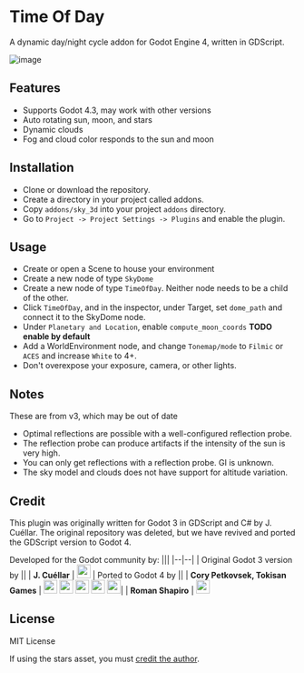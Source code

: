 # Time Of Day

A dynamic day/night cycle addon for Godot Engine 4, written in GDScript.

![image](https://github.com/TokisanGames/Sky3D/blob/main/screenshots/Screenshot0.jpg)

## Features
* Supports Godot 4.3, may work with other versions
* Auto rotating sun, moon, and stars
* Dynamic clouds
* Fog and cloud color responds to the sun and moon


## Installation
* Clone or download the repository. 
* Create a directory in your project called addons.
* Copy `addons/sky_3d` into your project `addons` directory.
* Go to `Project -> Project Settings -> Plugins` and enable the plugin. 


## Usage

* Create or open a Scene to house your environment
* Create a new node of type `SkyDome`
* Create a new node of type `TimeOfDay`. Neither node needs to be a child of the other.
* Click `TimeOfDay`, and in the inspector, under Target, set `dome_path` and connect it to the SkyDome node.
* Under `Planetary and Location`, enable `compute_moon_coords` **TODO enable by default**
* Add a WorldEnvironment node, and change `Tonemap/mode` to `Filmic` or `ACES` and increase `White` to 4+.
* Don't overexpose your exposure, camera, or other lights.


## Notes
These are from v3, which may be out of date
* Optimal reflections are possible with a well-configured reflection probe. 
* The reflection probe can produce artifacts if the intensity of the sun is very high. 
* You can only get reflections with a reflection probe. GI is unknown.
* The sky model and clouds does not have support for altitude variation. 


## Credit

This plugin was originally written for Godot 3 in GDScript and C# by J. Cuéllar. The original repository was deleted, but we have revived and ported the GDScript version to Godot 4.

Developed for the Godot community by:
|||
|--|--|
| Original Godot 3 version by ||
| **J. Cuéllar** | [<img src="https://github.com/dmhendricks/signature-social-icons/blob/master/icons/round-flat-filled/35px/twitter.png?raw=true" width="24"/>](https://twitter.com/JayKuellar) 
| Ported to Godot 4 by ||
| **Cory Petkovsek, Tokisan Games** | [<img src="https://github.com/dmhendricks/signature-social-icons/blob/master/icons/round-flat-filled/35px/twitter.png?raw=true" width="24"/>](https://twitter.com/TokisanGames) [<img src="https://github.com/dmhendricks/signature-social-icons/blob/master/icons/round-flat-filled/35px/github.png?raw=true" width="24"/>](https://github.com/TokisanGames) [<img src="https://github.com/dmhendricks/signature-social-icons/blob/master/icons/round-flat-filled/35px/www.png?raw=true" width="24"/>](https://tokisan.com/) [<img src="https://github.com/dmhendricks/signature-social-icons/blob/master/icons/round-flat-filled/35px/discord.png?raw=true" width="24"/>](https://tokisan.com/discord) [<img src="https://github.com/dmhendricks/signature-social-icons/blob/master/icons/round-flat-filled/35px/youtube.png?raw=true" width="24"/>](https://www.youtube.com/@TokisanGames)|
| **Roman Shapiro** | [<img src="https://github.com/dmhendricks/signature-social-icons/blob/master/icons/round-flat-filled/35px/github.png?raw=true" width="24"/>](https://github.com/rds1983)

## License

MIT License

If using the stars asset, you must [credit the author](https://github.com/TokisanGames/Sky3D/blob/main/addons/sky_3d/assets/thirdparty/textures/milkyway/LICENSE.md).
